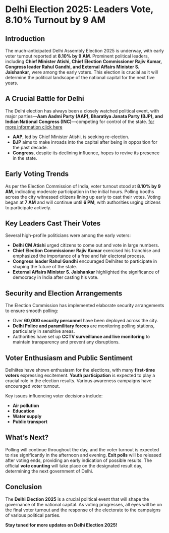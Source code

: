 # Delhi Election 2025: Leaders Vote, 8.10% Turnout by 9 AM

## Introduction
The much-anticipated Delhi Assembly Election 2025 is underway, with early voter turnout reported at **8.10% by 9 AM**. 
Prominent political leaders, including **Chief Minister Atishi, Chief Election Commissioner Rajiv Kumar, Congress leader Rahul Gandhi, 
and External Affairs Minister S. Jaishankar**, were among the early voters. This election is crucial as it will determine the political 
landscape of the national capital for the next five years.

## A Crucial Battle for Delhi
The Delhi election has always been a closely watched political event, with major parties—**Aam Aadmi Party (AAP), Bharatiya Janata Party (BJP),
and Indian National Congress (INC)**—competing for control of the state. 
[for more information click here](https://www.thedailyinsight.blog)

- **AAP**, led by Chief Minister Atishi, is seeking re-election.
- **BJP** aims to make inroads into the capital after being in opposition for the past decade.
- **Congress**, despite its declining influence, hopes to revive its presence in the state.

## Early Voting Trends
As per the Election Commission of India, voter turnout stood at **8.10% by 9 AM**, indicating moderate participation in the initial hours.
Polling booths across the city witnessed citizens lining up early to cast their votes. Voting began at **7 AM** and will continue until **6 PM**, 
with authorities urging citizens to participate actively.

## Key Leaders Cast Their Votes
Several high-profile politicians were among the early voters:
- **Delhi CM Atishi** urged citizens to come out and vote in large numbers.
- **Chief Election Commissioner Rajiv Kumar** exercised his franchise and emphasized the importance of a free and fair electoral process.
- **Congress leader Rahul Gandhi** encouraged Delhiites to participate in shaping the future of the state.
- **External Affairs Minister S. Jaishankar** highlighted the significance of democracy in India after casting his vote.

## Security and Election Arrangements
The Election Commission has implemented elaborate security arrangements to ensure smooth polling:
- Over **60,000 security personnel** have been deployed across the city.
- **Delhi Police and paramilitary forces** are monitoring polling stations, particularly in sensitive areas.
- Authorities have set up **CCTV surveillance and live monitoring** to maintain transparency and prevent any disruptions.

## Voter Enthusiasm and Public Sentiment
Delhiites have shown enthusiasm for the elections, with many **first-time voters** expressing excitement. **Youth participation** 
is expected to play a crucial role in the election results. Various awareness campaigns have encouraged voter turnout.

Key issues influencing voter decisions include:
- **Air pollution**
- **Education**
- **Water supply**
- **Public transport**

## What’s Next?
Polling will continue throughout the day, and the voter turnout is expected to rise significantly in the afternoon and evening. **Exit polls** 
will be released after voting ends, providing an early indication of possible results. The official **vote counting** will take place on the designated result day, 
determining the next government of Delhi.

## Conclusion
The **Delhi Election 2025** is a crucial political event that will shape the governance of the national capital. As voting progresses, 
all eyes will be on the final voter turnout and the response of the electorate to the campaigns of various political parties. 

**Stay tuned for more updates on Delhi Election 2025!**
